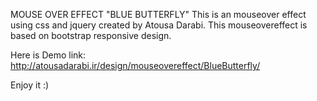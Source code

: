 MOUSE OVER EFFECT "BLUE BUTTERFLY"
This is an mouseover effect using css and jquery created by Atousa Darabi.
This mouseovereffect is based on bootstrap responsive design.

Here is Demo link:
http://atousadarabi.ir/design/mouseovereffect/BlueButterfly/

Enjoy it :)

